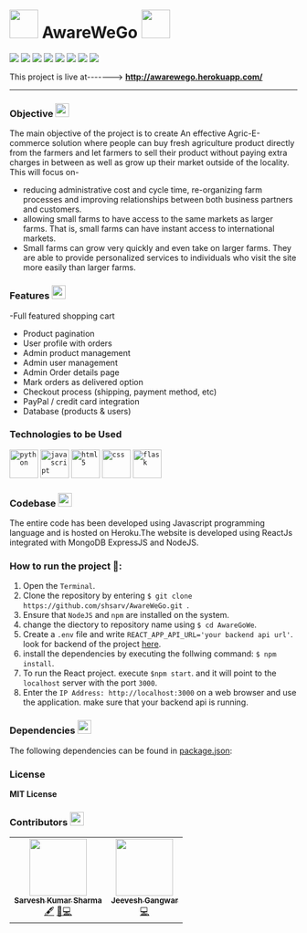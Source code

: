 <h1><img src="https://raw.githubusercontent.com/shsarv/AwareWeGO/master/src/image/AWARE1.jpg" width="50px"> AwareWeGo <img src="https://raw.githubusercontent.com/shsarv/AwareWeGO/master/src/image/AWARE.gif" width="50px"></h1>

   ![](https://img.shields.io/badge/MongoDB-4.2.13-003300?style=flat-circle&logo=MongoDB)
   ![](https://img.shields.io/badge/ExpressJS-4.17.1-000000?style=flat-circle&logo=Express)
   ![](https://img.shields.io/badge/React-17.0.1-87CEEB?style=flat-circle&logo=react&logoColor=309698)
   ![](https://img.shields.io/badge/NodeJS-16.0.0-009900?style=flat-circle&logo=node.js)
   ![](https://img.shields.io/npm/v/npm.svg?logo=npm)
   ![](https://img.shields.io/github/license/shsarv/UNPLUG-THE-PLAYER?style=flat-circle)
   ![](https://img.shields.io/github/repo-size/shsarv/AwareWeGo)
   ![](https://img.shields.io/tokei/lines/github/shsarv/AwareWeGO?color=orange&logoColor=blue&style=flat-circle)


This project is live at-------> **http://awarewego.herokuapp.com/**

<hr>

### Objective <img src="https://www.flaticon.com/svg/static/icons/svg/827/827816.svg" width="24px">

The main objective of the project is to create An effective Agric-E-commerce solution where people can buy fresh agriculture product directly from the farmers and let farmers to sell their product without paying extra charges in between as well as grow up their market outside of the locality.
This will focus on-
- reducing administrative cost and cycle time, re-organizing farm processes and improving relationships between both business partners and customers.
- allowing small farms to have access to the same markets as larger farms. That is, small farms can have instant access to international markets.
- Small farms can grow very quickly and even take on larger farms. They are able to provide personalized services to individuals who visit the site more easily than larger farms.

### Features <img src="https://www.flaticon.com/svg/static/icons/svg/2643/2643513.svg" width="24px">

   -Full featured shopping cart
  - Product pagination
  - User profile with orders
  - Admin product management
  - Admin user management
  - Admin Order details page
  - Mark orders as delivered option
  - Checkout process (shipping, payment method, etc)
  - PayPal / credit card integration
  - Database (products & users)

### Technologies to be Used

   <code><img height="50" src="https://devicons.github.io/devicon/devicon.git/icons/python/python-original.svg" title="python"></code>
  <code><img height="50" src="https://devicons.github.io/devicon/devicon.git/icons/javascript/javascript-original.svg" title="javascript"></code>
  <code><img height="50" src="https://devicons.github.io/devicon/devicon.git/icons/html5/html5-original-wordmark.svg" title="html5"></code>
  <code><img height="50" src="https://devicons.github.io/devicon/devicon.git/icons/css3/css3-original-wordmark.svg" title="css"></code>
  <code><img height="50" src="https://www.vectorlogo.zone/logos/pocoo_flask/pocoo_flask-icon.svg" title="flask"></code>

### Codebase <img src="https://www.flaticon.com/svg/static/icons/svg/3565/3565585.svg" width="24px">

  The entire code has been developed using Javascript programming language and is hosted on Heroku.The website is developed using ReactJs integrated with MongoDB ExpressJS and NodeJS.

### How to run the project 🚀:

  1. Open the `Terminal`.
  2. Clone the repository by entering `$ git clone https://github.com/shsarv/AwareWeGo.git `.
  3. Ensure that `NodeJS` and `npm` are installed on the system.
  4. change the diectory to repository name using  `$ cd AwareGoWe`.
  4. Create a `.env` file and write `REACT_APP_API_URL='your backend api url'`. look for backend of the project [here]().
  5. install the dependencies by executing the follwing command: `$ npm install`.
  6. To run the React project. execute `$npm start`. and it will point to the `localhost` server with the port `3000`.
  8. Enter the `IP Address: http://localhost:3000` on a web browser and use the application. make sure that your backend api is running.

<!--
### 📂 Structure
The directory contains web sub directories and a sub directory for hosting model and other scripts:
1. [app.p](https://github.com/shsarv/UNPLUG-THE-PLAYER/blob/main/app.py) The file which contains all the main backend operations of the website and used to run the flask server locally.   
2. [Procfile](https://github.com/shsarv/UNPLUG-THE-PLAYER/blob/main/Procfile) for setting up heroku.
3. [requirements.txt](https://github.com/shsarv/UNPLUG-THE-PLAYER/blob/main/requirements.txt) contains all the dependencies.
4. [templates](https://github.com/shsarv/UNPLUG-THE-PLAYER/tree/main/templates) contains the html file.
5. [static](https://github.com/shsarv/UNPLUG-THE-PLAYER/tree/main/static) contains the css,javascript files and images.
6. [notebook](https://github.com/shsarv/UNPLUG-THE-PLAYER/tree/main/notebook) contains all the jupyter notebooks and model development.
7. [Resources.zip](https://github.com/shsarv/UNPLUG-THE-PLAYER/blob/main/Resources.zip) contains all the report and other resources in form of compressed file. -->


### Dependencies <img src="https://www.flaticon.com/svg/static/icons/svg/2621/2621122.svg" width="24px">

The following dependencies can be found in [package.json](https://github.com/shsarv/AwareWeGO/blob/master/package.json):


### License 
**MIT License**


### Contributors <img src="https://www.flaticon.com/svg/static/icons/svg/1534/1534938.svg" width="24px">

<table>
  <tr>
    <td align="center"><a href="https://github.com/shsarv"><img src="https://avatars2.githubusercontent.com/u/55739302?s=400&u=1e7714cb1cbe3437a527a877486c94611f0e7ab0&v=4" width="100px;" alt=""/><br /><sub><b>Sarvesh Kumar Sharma</b></sub></a><br /><a href="#" title="Content">🖋</a> <a href="https://github.com/shsarv/UNPLUG-THE-PLAYER/commits?author=shsarv" title="Documentation">📖</a><a href="https://github.com/shsarv/UNPLUG-THE-PLAYER/commits?author=shsarv" title="Code">💻</a></td>
  <td align="center"><a href="https://github.com/jeeveshgangw"><img src="https://media-exp1.licdn.com/dms/image/C4E03AQFZS3bFwLuwNw/profile-displayphoto-shrink_400_400/0?e=1611187200&v=beta&t=16bDifivjMfnvr9Dp74R68mCYFwzHnm7PaLTNzexts4" width="100px;" alt=""/><br /><sub><b>Jeevesh Gangwar</b></sub></a><br /><a href="https://github.com/shsarv/UNPLUG-THE-PLAYER/commits?author=jeeveshgangw" title="Code">💻</a></td>
   <tr>
    <table>


<!-- ### Scope <img src="https://www.flaticon.com/svg/static/icons/svg/1014/1014962.svg" width="24px">
This project can be transferred as a major project by including more features like general knowledge, field description , type of events, teams and many more and finally giving a complete virtual feel of football to the player which allows game player to play games in different domains and other sports. -->

